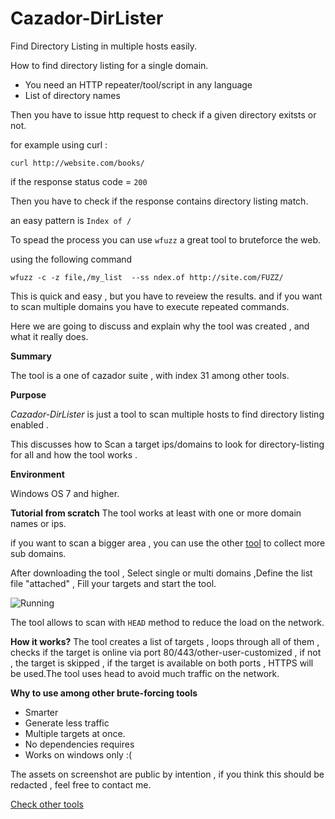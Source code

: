 # Cazador-DirLister
Find Directory Listing in multiple hosts easily.


How to find directory listing for a single domain.

- You need an HTTP repeater/tool/script in any language
- List of directory names

Then you have to issue http request to check if a given directory exitsts or not.

for example using curl :

```
curl http://website.com/books/
```

if the response status code = `200`

Then you have to check if the response contains directory listing match.

an easy pattern is `Index of /`

To spead the process you can use `wfuzz` a great tool to bruteforce the web.

using the following command 

```
wfuzz -c -z file,/my_list  --ss ndex.of http://site.com/FUZZ/
```

This is quick and easy , but you have to reveiew the results. and if you want to scan multiple domains you have to execute repeated  commands.




Here we are going to discuss and explain why the tool was created , and what it really does.

 **Summary**


The tool is a one of cazador suite , with index 31 among other tools.

 **Purpose**
 
*Cazador-DirLister* is just a tool to scan multiple hosts to find directory listing enabled .

This discusses how to Scan a target ips/domains to look for directory-listing for all and how the tool works .


**Environment**

Windows OS 7 and higher.



**Tutorial from scratch**
The tool works at least with one or more domain names or ips.

if you want to scan a bigger area , you can use the other [tool](https://github.com/cazadorsuite/cazador-sublister) to collect more sub domains.

After downloading the tool , Select single or multi domains ,Define the list file "attached" ,  Fill your targets and start the tool.

![Running](https://github.com/cazadorsuite/Cazador-DirLister/blob/master/src/Running.png?raw=true)


The tool allows to scan with `HEAD` method to reduce the load on the network.

 
 **How it works?**
 The tool creates a list of targets , loops through all of them , checks if the target is online via port 80/443/other-user-customized , if not , the target is skipped , if the target is available on both ports , HTTPS will be used.The tool uses head to avoid much traffic on the network.
 
 **Why to use among other brute-forcing tools**
 - Smarter
 - Generate less traffic
 - Multiple targets at once.
 - No dependencies requires
 - Works on windows only :(
 
The assets on screenshot are public by  intention   , if you think this should be redacted , feel free to contact me.

[Check other tools](https://github.com/cazadorsuite)

